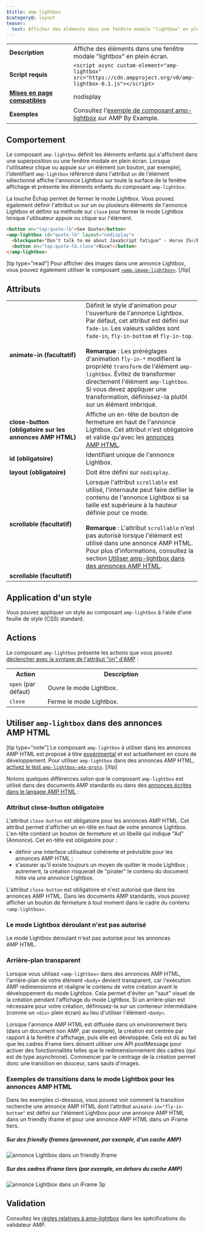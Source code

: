 ```yaml
---
$title: amp-lightbox
$category@: layout
teaser:
  text: Afficher des éléments dans une fenêtre modale "lightbox" en plein écran.
---
```



<!--
       Copyright 2016 The AMP HTML Authors. All Rights Reserved.

       Licensed under the Apache License, Version 2.0 (the "License");
     you may not use this file except in compliance with the License.
     You may obtain a copy of the License at

     http://www.apache.org/licenses/LICENSE-2.0

     Unless required by applicable law or agreed to in writing, software
     distributed under the License is distributed on an "AS-IS" BASIS,
     WITHOUT WARRANTIES OR CONDITIONS OF ANY KIND, either express or implied.
     See the License for the specific language governing permissions and
     limitations under the License.
-->



<table>
  <tr>
    <td width="40%"><strong>Description</strong></td>
    <td>Affiche des éléments dans une fenêtre modale "lightbox" en plein écran.</td>
  </tr>
  <tr>
    <td width="40%"><strong>Script requis</strong></td>
    <td><code>&lt;script async custom-element="amp-lightbox" src="https://cdn.ampproject.org/v0/amp-lightbox-0.1.js"&gt;&lt;/script&gt;</code></td>
  </tr>
  <tr>
    <td class="col-fourty"><strong><a href="../../../documentation/guides-and-tutorials/develop/style_and_layout/control_layout.md">Mises en page compatibles</a></strong></td>
    <td>nodisplay</td>
  </tr>
  <tr>
    <td width="40%"><strong>Exemples</strong></td>
    <td>Consultez l'<a href="https://ampbyexample.com/components/amp-lightbox/">exemple de composant amp-lightbox</a> sur AMP By Example.</td>
  </tr>
</table>


## Comportement <a name="behavior"></a>

Le composant `amp-lightbox` définit les éléments enfants qui s'affichent dans une superposition ou une fenêtre modale en plein écran. Lorsque l'utilisateur clique ou appuie sur un élément (un bouton, par exemple), l'identifiant `amp-lightbox` référencé dans l'attribut `on` de l'élément sélectionné affiche l'annonce Lightbox sur toute la surface de la fenêtre affichage et présente les éléments enfants du composant `amp-lightbox`.

La touche Échap permet de fermer le mode Lightbox. Vous pouvez également définir l'attribut `on` sur un ou plusieurs éléments de l'annonce Lightbox et définir sa méthode sur `close` pour fermer le mode Lightbox lorsque l'utilisateur appuie ou clique sur l'élément.

```html
<button on="tap:quote-lb">See Quote</button>
<amp-lightbox id="quote-lb" layout="nodisplay">
  <blockquote>"Don't talk to me about JavaScript fatigue" - Horse JS</blockquote>
  <button on="tap:quote-lb.close">Nice!</button>
</amp-lightbox>
```

[tip type="read"]
Pour afficher des images dans une annonce Lightbox, vous pouvez également utiliser le composant [`<amp-image-lightbox>`](amp-image-lightbox.md).
[/tip]

## Attributs <a name="attributes"></a>

<table>
  <tr>
    <td width="40%"><strong>animate-in (facultatif)</strong></td>
    <td>Définit le style d'animation pour l'ouverture de l'annonce Lightbox. Par défaut, cet attribut est défini sur <code>fade-in</code>. Les valeurs valides sont <code>fade-in</code>, <code>fly-in-bottom</code> et <code>fly-in-top</code>.
      <br><br>
        <strong>Remarque</strong> : Les préréglages d'animation <code>fly-in-*</code> modifient la propriété <code>transform</code> de l'élément <code>amp-lightbox</code>. Évitez de transformer directement l'élément <code>amp-lightbox</code>. Si vous devez appliquer une transformation, définissez-la plutôt sur un élément imbriqué.</td>
      </tr>
      <tr>
        <td width="40%"><strong>close-button (obligatoire sur les annonces AMP HTML)</strong></td>
        <td>Affiche un en-tête de bouton de fermeture en haut de l'annonce Lightbox. Cet attribut n'est obligatoire et valide qu'avec les <a href="#a4a">annonces AMP HTML</a>.</td>
      </tr>
      <tr>
        <td width="40%"><strong>id (obligatoire)</strong></td>
        <td>Identifiant unique de l'annonce Lightbox.</td>
      </tr>
      <tr>
        <td width="40%"><strong>layout (obligatoire)</strong></td>
        <td>Doit être défini sur <code>nodisplay</code>.</td>
      </tr>
      <tr>
        <td width="40%"><strong>scrollable (facultatif)</strong></td>
        <td>Lorsque l'attribut <code>scrollable</code> est utilisé, l'internaute peut faire défiler le contenu de l'annonce Lightbox si sa taille est supérieure à la hauteur définie pour ce mode.
          <br><br>
            <strong>Remarque</strong> : L'attribut <code>scrollable</code> n'est pas autorisé lorsque l'élément <code><amp-lightbox></code> est utilisé dans une annonce AMP HTML. Pour plus d'informations, consultez la section <a href="#a4a">Utiliser amp-lightbox dans des annonces AMP HTML</a>.</td>
          </tr>
          <tr>
            <td width="40%"><strong>scrollable (facultatif)</strong></td>
            <td></td>
          </tr>
        </table>

## Application d'un style <a name="styling"></a>

Vous pouvez appliquer un style au composant `amp-lightbox` à l'aide d'une feuille de style (CSS) standard.

## Actions <a name="actions"></a>

Le composant `amp-lightbox` présente les actions que vous pouvez [déclencher avec la syntaxe de l'attribut "on" d'AMP](../../../documentation/guides-and-tutorials/learn/amp-actions-and-events.md) :

<table>
  <tr>
    <th width="20%">Action</th>
    <th>Description</th>
  </tr>
  <tr>
    <td><code>open</code> (par défaut)</td>
    <td>Ouvre le mode Lightbox.</td>
  </tr>
  <tr>
    <td><code>close</code></td>
    <td>Ferme le mode Lightbox.</td>
  </tr>
</table>

## <a id="a4a"></a> Utiliser `amp-lightbox` dans des annonces AMP HTML <a name="a4a"></a>

[tip type="note"]
Le composant `amp-lightbox` à utiliser dans les annonces AMP HTML est proposé à titre [expérimental](../../../documentation/guides-and-tutorials/learn/experimental.md) et est actuellement en cours de développement. Pour utiliser `amp-lightbox` dans des annonces AMP HTML, [activez le test `amp-lightbox-a4a-proto`](http://cdn.ampproject.org/experiments.html).
[/tip]

Notons quelques différences selon que le composant `amp-lightbox` est utilisé dans des documents AMP standards ou dans des [annonces écrites dans le langage AMP HTML](../../../documentation/guides-and-tutorials/learn/a4a_spec.md) :

### Attribut close-button obligatoire <a name="requires-close-button"></a>

L'attribut `close-button` est obligatoire pour les annonces AMP HTML. Cet attribut permet d'afficher un en-tête en haut de votre annonce Lightbox. L'en-tête contient un bouton de fermeture et un libellé qui indique "Ad" (Annonce). Cet en-tête est obligatoire pour :

* définir une interface utilisateur cohérente et prévisible pour les annonces AMP HTML ;
* s'assurer qu'il existe toujours un moyen de quitter le mode Lightbox ; autrement, la création risquerait de "pirater" le contenu du document hôte via une annonce Lightbox.

L'attribut `close-button` est obligatoire et n'est autorisé que dans les annonces AMP HTML. Dans les documents AMP standards, vous pouvez afficher un bouton de fermeture à tout moment dans le cadre du contenu `<amp-lightbox>`.

### Le mode Lightbox déroulant n'est pas autorisé <a name="scrollable-lightboxes-are-disallowed"></a>

Le mode Lightbox déroulant n'est pas autorisé pour les annonces AMP HTML.

### Arrière-plan transparent <a name="transparent-background"></a>

Lorsque vous utilisez `<amp-lightbox>` dans des annonces AMP HTML, l'arrière-plan de votre élément `<body>` devient transparent, car l'exécution AMP redimensionne et réaligne le contenu de votre création avant le développement du mode Lightbox. Cela permet d'éviter un "saut" visuel de la création pendant l'affichage du mode Lightbox. Si un arrière-plan est nécessaire pour votre création, définissez-la sur un conteneur intermédiaire (comme un `<div>` plein écran) au lieu d'utiliser l'élément `<body>`.

Lorsque l'annonce AMP HTML est diffusée dans un environnement tiers (dans un document non AMP, par exemple), la création est centrée par rapport à la fenêtre d'affichage, puis elle est développée. Cela est dû au fait que les cadres iFrame tiers doivent utiliser une API postMessage pour activer des fonctionnalités telles que le redimensionnement des cadres (qui est de type asynchrone). Commencer par le centrage de la création permet donc une transition en douceur, sans sauts d'images.

### Exemples de transitions dans le mode Lightbox pour les annonces AMP HTML <a name="examples-of-transitions-in-lightbox-for-amphtml-ads"></a>

Dans les exemples ci-dessous, vous pouvez voir comment la transition recherche une annonce AMP HTML dont l'attribut `animate-in="fly-in-bottom"` est défini sur l'élément Lightbox pour une annonce AMP HTML dans un friendly iframe et pour une annonce AMP HTML dans un iFrame tiers.

##### Sur des friendly iframes (provenant, par exemple, d'un cache AMP) <a name="on-friendly-iframes-eg-coming-from-an-amp-cache"></a>

<amp-img alt="annonce Lightbox dans un friendly iframe" width="360" height="480" src="https://github.com/ampproject/amphtml/raw/main/spec/img/lightbox-ad-fie.gif" layout="fixed">
  <noscript>
    <img alt="annonce Lightbox dans un friendly iframe" src="../../spec/img/lightbox-ad-fie.gif">
    </noscript>
  </amp-img>

##### Sur des cadres iFrame tiers (par exemple, en dehors du cache AMP) <a name="on-third-party-iframes-eg-outside-the-amp-cache"></a>

<amp-img alt="annonce Lightbox dans un iFrame 3p" width="360" height="480" src="https://github.com/ampproject/amphtml/raw/main/spec/img/lightbox-ad-3p.gif" layout="fixed">
  <noscript>
    <img alt="annonce Lightbox dans un iFrame 3p" src="../../spec/img/lightbox-ad-3p.gif">
    </noscript>
  </amp-img>

## Validation <a name="validation"></a>

Consultez les [règles relatives à amp-lightbox](https://github.com/ampproject/amphtml/blob/main/extensions/amp-lightbox/validator-amp-lightbox.protoascii) dans les spécifications du validateur AMP.
